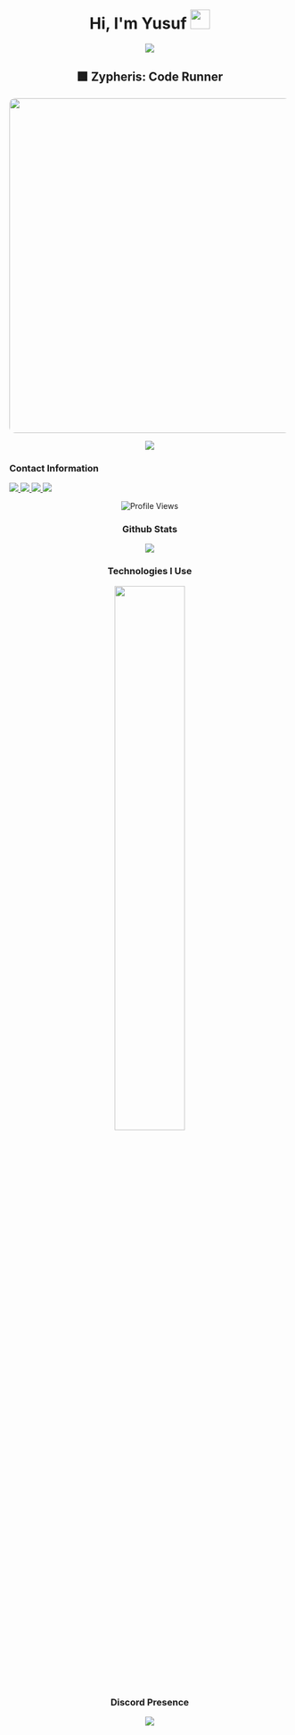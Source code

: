 <h1 align="center">Hi, I'm Yusuf 
  <img src="https://media0.giphy.com/media/v1.Y2lkPTc5MGI3NjExN2d3bHN2czY4aXozOWw2dHZhOTZvNWJ6OHp6Z2FmZXVxZWFmc3QwbyZlcD12MV9pbnRlcm5hbF9naWZfYnlfaWQmY3Q9cw/GCykZsS55J7qPN6iCw/giphy.gif" width="35">
</h1>

<p align="center">
  <a href="https://github.com/DenverCoder1/readme-typing-svg">
    <img src="https://readme-typing-svg.herokuapp.com?font=Time+New+Roman&color=%2300AF17&size=25&center=true&vCenter=true&width=600&height=100&lines=Full-stack+Developer;@zypheris">
  </a>
</p>

<!-- 🎮 Zypheris: Code Runner Intro -->
<h2 align="center">🟩 Zypheris: Code Runner</h2>

<p align="center">
  <!-- Hareketli blok/runner sahnesi -->
  <img src="https://media.tenor.com/4QWkzQMGG6IAAAAC/pixel-coding-runner.gif" width="600" style="border-radius:10px;">
</p>

<p align="center">
  <!-- Terminal/boot animasyonu -->
  <img src="https://readme-typing-svg.herokuapp.com?font=Press+Start+2P&size=18&duration=3500&pause=500&color=00FFAA&center=true&vCenter=true&width=800&height=60&lines=Zypheris.exe+initializing...;Collecting+Full-Stack+Skills...;Compiling+creativity.js...;Boot+Complete!">
</p>
<!-- 🎮 End Intro -->

<h3>Contact Information</h3>
<a href="https://discord.com/users/773582512647569409" target="_blank">
  <img src="https://img.shields.io/badge/Zypheris%20-111111.svg?&style=for-the-badge&logo=discord&logoColor=purple">
</a>
<a href="https://instagram.com/ilwixi7" target="_blank">
  <img src="https://img.shields.io/badge/Instagram%20-111111.svg?&style=for-the-badge&logo=instagram&logoColor=purple">
</a>
<a href="https://open.spotify.com/user/314c4qgsafgrqtpd6tnfandxnkzq" target="_blank">
  <img src="https://img.shields.io/badge/Spotify%20-111111.svg?&style=for-the-badge&logo=spotify&logoColor=purple">
</a>
<a href="https://www.youtube.com/channel/zypherisdev" target="_blank">
  <img src="https://img.shields.io/badge/youtube%20-111111.svg?&style=for-the-badge&logo=youtube&logoColor=purple">
</a>

<!-- Profile Views -->
<p align="center">
  <img src="https://count.getloli.com/get/@zypheriss?theme=rule34" alt="Profile Views">
</p>

<div align="center">
  <h3>Github Stats</h3>
  <div>
    <img align="center" src="https://github-readme-stats.vercel.app/api?username=zypheriss&theme=github_dark&show_icons=true"/>
  </div>

  <h3>Technologies I Use</h3>
  <img width="50%" align="center" src="https://skillicons.dev/icons?i=js,ts,html,css,discord,dotnet,kotlin,lua,ps,perl,tailwind,bootstrap,react,nextjs,cpp,cs,nodejs,express,python,mysql,mongodb&perline=7">
  <br><br>

  <div>
    <h3>Discord Presence</h3>
    <a align="center" href="https://discord.com/users/773582512647569409">
      <img src="https://lanyard.cnrad.dev/api/773582512647569409/?theme=light">
    </a>
  </div>
</div>
